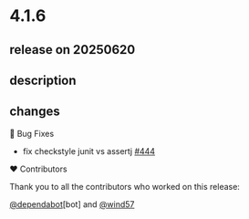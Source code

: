# 4.1.6

## release on 20250620

## description

## changes

🐞 Bug Fixes

* fix checkstyle junit vs assertj <a href="https://github.com/spring-cloud/spring-cloud-build/pull/444" data-hovercard-type="pull_request" data-hovercard-url="/spring-cloud/spring-cloud-build/pull/444/hovercard">#444</a>

❤️ Contributors

Thank you to all the contributors who worked on this release:

<a class="user-mention notranslate" data-hovercard-type="organization" data-hovercard-url="/orgs/dependabot/hovercard" data-octo-click="hovercard-link-click" data-octo-dimensions="link_type:self" href="https://github.com/dependabot">@dependabot</a>[bot] and <a class="user-mention notranslate" data-hovercard-type="user" data-hovercard-url="/users/wind57/hovercard" data-octo-click="hovercard-link-click" data-octo-dimensions="link_type:self" href="https://github.com/wind57">@wind57</a>

